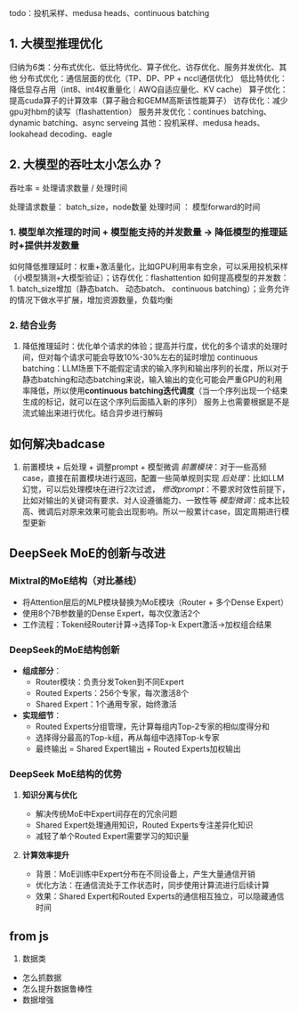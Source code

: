 todo：投机采样、medusa heads、continuous batching


## 1. 大模型推理优化
归纳为6类：分布式优化、低比特优化、算子优化、访存优化、服务并发优化、其他
分布式优化：通信层面的优化（TP、DP、PP + nccl通信优化）
低比特优化：降低显存占用（int8、int4权重量化｜AWQ自适应量化、KV cache）
算子优化：提高cuda算子的计算效率（算子融合和GEMM高斯该性能算子）
访存优化：减少gpu对hbm的读写（flashattention）
服务并发优化：continues batching、dynamic batching、async serveing
其他：投机采样、medusa heads、lookahead decoding、eagle

## 2. 大模型的吞吐太小怎么办？
吞吐率 = 处理请求数量 / 处理时间

处理请求数量： batch_size，node数量
处理时间 ： 模型forward的时间

### 1. 模型单次推理的时间 + 模型能支持的并发数量 -> 降低模型的推理延时+提供并发数量
如何降低推理延时：权重+激活量化，比如GPU利用率有空余，可以采用投机采样（小模型猜测+大模型验证）；访存优化：flashattention
如何提高模型的并发数：1. batch_size增加（静态batch、 动态batch、 continuous batching）；业务允许的情况下做水平扩展，增加资源数量，负载均衡

### 2. 结合业务
1. 降低推理延时：优化单个请求的体验；提高并行度，优化的多个请求的处理时间，但对每个请求可能会导致10%-30%左右的延时增加
continuous batching：LLM场景下不能假定请求的输入序列和输出序列的长度，所以对于静态batching和动态batching来说，输入输出的变化可能会严重GPU的利用率降低，所以使用**continuous batching迭代调度**（当一个序列出现一个结束生成的标记，就可以在这个序列后面插入新的序列）
服务上也需要根据是不是流式输出来进行优化。结合异步进行解码


## 如何解决badcase
1. 前置模块 + 后处理 + 调整prompt + 模型微调
*前置模块*：对于一些高频case，直接在前置模块进行返回，配置一些简单规则实现
*后处理*：比如LLM幻觉，可以后处理模块在进行2次过滤，
*修改prompt*：不要求时效性前提下，比如对输出的关键词有要求、对人设遵循能力、一致性等
*模型微调*：成本比较高、微调后对原来效果可能会出现影响。所以一般累计case，固定周期进行模型更新


## DeepSeek MoE的创新与改进

### Mixtral的MoE结构（对比基线）
- 将Attention层后的MLP模块替换为MoE模块（Router + 多个Dense Expert）
- 使用8个7B参数量的Dense Expert，每次仅激活2个
- 工作流程：Token经Router计算→选择Top-k Expert激活→加权组合结果

### DeepSeek的MoE结构创新
- **组成部分**：
  - Router模块：负责分发Token到不同Expert
  - Routed Experts：256个专家，每次激活8个
  - Shared Expert：1个通用专家，始终激活
- **实现细节**：
  - Routed Experts分组管理，先计算每组内Top-2专家的相似度得分和
  - 选择得分最高的Top-k组，再从每组中选择Top-k专家
  - 最终输出 = Shared Expert输出 + Routed Experts加权输出

### DeepSeek MoE结构的优势
1. **知识分离与优化**
   - 解决传统MoE中Expert间存在的冗余问题
   - Shared Expert处理通用知识，Routed Experts专注差异化知识
   - 减轻了单个Routed Expert需要学习的知识量

2. **计算效率提升**
   - 背景：MoE训练中Expert分布在不同设备上，产生大量通信开销
   - 优化方法：在通信流处于工作状态时，同步使用计算流进行后续计算
   - 效果：Shared Expert和Routed Experts的通信相互独立，可以隐藏通信时间

  




## from js
1. 数据类
- 怎么抓数据
- 怎么提升数据鲁棒性
- 数据增强
